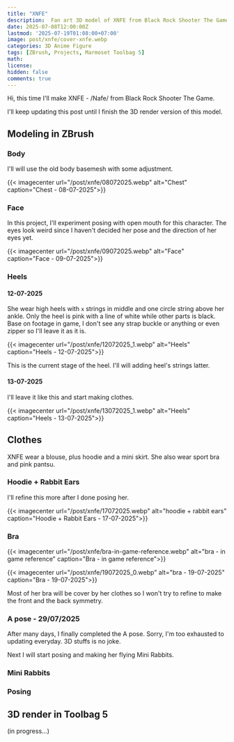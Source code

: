 ```yaml
---
title: "XNFE"
description:  Fan art 3D model of XNFE from Black Rock Shooter The Game.
date: 2025-07-08T12:00:00Z
lastmod: '2025-07-19T01:08:00+07:00'
image: post/xnfe/cover-xnfe.webp
categories: 3D Anime Figure
tags: [ZBrush, Projects, Marmoset Toolbag 5]
math: 
license: 
hidden: false
comments: true
---
```


Hi, this time I'll make XNFE - /Nafe/ from Black Rock Shooter The Game.

I'll keep updating this post until I finish the 3D render version of this model.

## Modeling in ZBrush

### Body

I'll will use the old body basemesh with some adjustment.

{{< imagecenter url="/post/xnfe/08072025.webp" alt="Chest" caption="Chest - 08-07-2025">}}

### Face

In this project, I'll experiment posing with open mouth for this character. The eyes look weird since I haven't decided her pose and the direction of her eyes yet.

{{< imagecenter url="/post/xnfe/09072025.webp" alt="Face" caption="Face - 09-07-2025">}}

### Heels

#### 12-07-2025

She wear high heels with `x` strings in middle and one circle string above her ankle. Only the heel is pink with a line of white while other parts is black. Base on footage in game, I don't see any strap buckle or anything or even zipper so I'll leave it as it is.

{{< imagecenter url="/post/xnfe/12072025_1.webp" alt="Heels" caption="Heels - 12-07-2025">}}

This is the current stage of the heel. I'll will adding heel's strings latter.

#### 13-07-2025

I'll leave it like this and start making clothes.

{{< imagecenter url="/post/xnfe/13072025_1.webp" alt="Heels" caption="Heels - 13-07-2025">}}

## Clothes

XNFE wear a blouse, plus hoodie and a mini skirt. She also wear sport bra and pink pantsu.

### Hoodie + Rabbit Ears

I'll refine this more after I done posing her.

{{< imagecenter url="/post/xnfe/17072025.webp" alt="hoodie + rabbit ears" caption="Hoodie + Rabbit Ears - 17-07-2025">}}

### Bra

{{< imagecenter url="/post/xnfe/bra-in-game-reference.webp" alt="bra - in game reference" caption="Bra - in game reference">}}

{{< imagecenter url="/post/xnfe/19072025_0.webp" alt="bra - 19-07-2025" caption="Bra - 19-07-2025">}}

Most of her bra will be cover by her clothes so I won't try to refine to make the front and the back symmetry.

### A pose - 29/07/2025

After many days, I finally completed the A pose. Sorry, I'm too exhausted to updating everyday. 3D stuffs is no joke.

Next I will start posing and making her flying Mini Rabbits.

### Mini Rabbits

### Posing

## 3D render in Toolbag 5

(in progress...)
